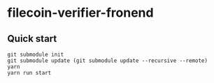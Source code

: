 # filecoin-verifier-fronend

## Quick start

```
git submodule init
git submodule update (git submodule update --recursive --remote)
yarn
yarn run start
```
